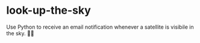 # look-up-the-sky

Use Python to receive an email notification whenever a satellite is visibile in the sky. :satellite::snake:
